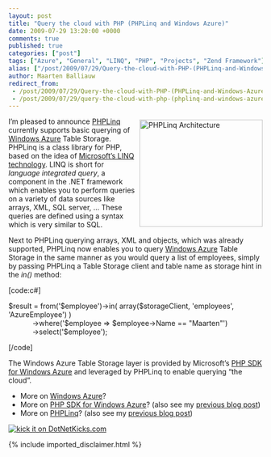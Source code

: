 ```yaml
---
layout: post
title: "Query the cloud with PHP (PHPLinq and Windows Azure)"
date: 2009-07-29 13:20:00 +0000
comments: true
published: true
categories: ["post"]
tags: ["Azure", "General", "LINQ", "PHP", "Projects", "Zend Framework"]
alias: ["/post/2009/07/29/Query-the-cloud-with-PHP-(PHPLinq-and-Windows-Azure).aspx", "/post/2009/07/29/query-the-cloud-with-php-(phplinq-and-windows-azure).aspx"]
author: Maarten Balliauw
redirect_from:
 - /post/2009/07/29/Query-the-cloud-with-PHP-(PHPLinq-and-Windows-Azure).aspx.html
 - /post/2009/07/29/query-the-cloud-with-php-(phplinq-and-windows-azure).aspx.html
---
```

<p><a href="/images/image_3.png"><img style="border-bottom: 0px; border-left: 0px; margin: 5px 0px 5px 5px; display: inline; border-top: 0px; border-right: 0px" title="PHPLinq Architecture" src="/images/image_thumb_3.png" border="0" alt="PHPLinq Architecture" width="244" height="212" align="right" /></a> I&rsquo;m pleased to announce <a href="http://phplinq.codeplex.com/" target="_blank">PHPLinq</a> currently supports basic querying of <a href="http://www.azure.com/" target="_blank">Windows Azure</a> Table Storage. PHPLinq is a class library for PHP, based on the idea of <a href="http://msdn.microsoft.com/en-us/vbasic/aa904594.aspx">Microsoft&rsquo;s LINQ technology</a>. LINQ is short for <em>language integrated query</em>, a component in the .NET framework which enables you to perform queries on a variety of data sources like arrays, XML, SQL server, ... These queries are defined using a syntax which is very similar to SQL.</p>
<p>Next to PHPLinq querying arrays, XML and objects, which was already supported, PHPLinq now enables you to query <a href="http://www.azure.com/" target="_blank">Windows Azure</a> Table Storage in the same manner as you would query a list of employees, simply by passing PHPLinq a Table Storage client and table name as storage hint in the <em>in()</em> method:</p>
<p>[code:c#]</p>
<p>$result = from('$employee')-&gt;in( array($storageClient, 'employees', 'AzureEmployee') ) <br />&nbsp;&nbsp;&nbsp;&nbsp;&nbsp;&nbsp;&nbsp;&nbsp;&nbsp;&nbsp;&nbsp; -&gt;where('$employee =&gt; $employee-&gt;Name == "Maarten"') <br />&nbsp;&nbsp;&nbsp;&nbsp;&nbsp;&nbsp;&nbsp;&nbsp;&nbsp;&nbsp;&nbsp; -&gt;select('$employee');</p>
<p>[/code]</p>
<p>The Windows Azure Table Storage layer is provided by Microsoft&rsquo;s <a href="/post/2009/07/06/php-sdk-for-windows-azure-milestone-2-release.aspx" target="_blank">PHP SDK for Windows Azure</a> and leveraged by PHPLinq to enable querying &ldquo;the cloud&rdquo;.</p>
<ul>
<li>More on <a href="http://www.azure.com/" target="_blank">Windows Azure</a>?</li>
<li>More on <a href="http://phpazure.codeplex.com" target="_blank">PHP SDK for Windows Azure</a>? (also see my <a href="/post/2009/07/06/PHP-SDK-for-Windows-Azure-Milestone-2-release.aspx" target="_blank">previous blog post</a>)</li>
<li>More on <a href="http://phplinq.codeplex.com/" target="_blank">PHPLinq</a>? (also see my <a href="/post/2009/01/29/PHPLinq-040-released-on-CodePlex!.aspx" target="_blank">previous blog post</a>)</li>
</ul>
<p><a href="http://www.dotnetkicks.com/kick/?url=/post/2009/07/29/Query-the-cloud-with-PHP-(PHPLinq-and-Windows-Azure).aspx&amp;title=Query the cloud with PHP (PHPLinq and Windows Azure)"><img src="http://www.dotnetkicks.com/Services/Images/KickItImageGenerator.ashx?url=/post/2009/07/29/Query-the-cloud-with-PHP-(PHPLinq-and-Windows-Azure).aspx" border="0" alt="kick it on DotNetKicks.com" /> </a></p>
{% include imported_disclaimer.html %}
